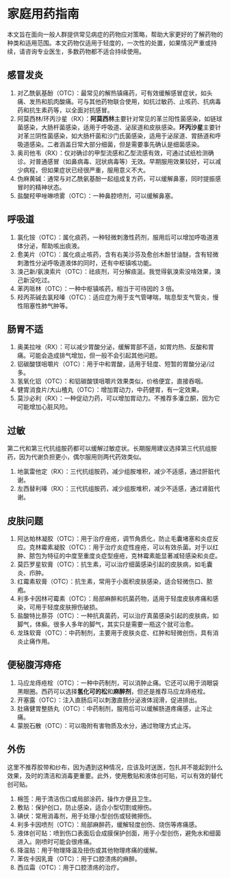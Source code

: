 # 家庭用药指南

本文旨在面向一般人群提供常见病症的药物应对策略，帮助大家更好的了解药物的种类和适用范围。本文药物仅适用于轻度的，一次性的处置，如果情况严重或持续，请咨询专业医生，多数药物都不适合持续使用。

## 感冒发炎

1. 对乙酰氨基酚（OTC）：最常见的解热镇痛药，可有效缓解感冒症状，如头痛、发热和肌肉酸痛。可与其他药物联合使用，如抗过敏药、止咳药、抗病毒药和抗生素药等，以全面对抗感冒。
2. 阿莫西林/环丙沙星（RX）：**阿莫西林**主要针对常见的革兰阳性菌感染，如链球菌感染，大肠杆菌感染，适用于呼吸道、泌尿道和皮肤感染。**环丙沙星**主要针对革兰阴性菌感染，如大肠杆菌和沙门氏菌感染，适用于泌尿道、胃肠道和呼吸道感染。二者涵盖日常大部分细菌，但是需要事先确认是细菌感染。
3. 奥司他韦（RX）：仅对确诊的甲型流感和乙型流感有效，可通过试纸检测确诊。对普通感冒（如鼻病毒、冠状病毒等）无效。早期服用效果较好，可以减少病程，但如果症状已经很严重，服用意义不大。
4. 伪麻黄碱：通常与对乙酰氨基酚一起组成复方药，可以缓解鼻塞，同时提振感冒时的精神状态。
5. 盐酸羟甲唑啉喷雾（OTC）：一种鼻腔喷剂，可以缓解鼻塞。

## 呼吸道

1. 氯化铵（OTC）：属化痰药，一种轻微刺激性药剂，服用后可以增加呼吸道液体分泌，帮助咳出痰液。
2. 愈美片（OTC）：属化痰止咳药，含有右美沙芬及愈创木酚甘油醚，含有轻微刺激性分泌呼吸道液体的同时，还有中枢镇咳功能。
3. 溴己新/氨溴索片（OTC）：祛痰剂，可分解痰涎。我觉得氨溴索没啥效果，溴己新没吃过。
4. 苯丙哌林（OTC）：一种中枢镇咳药，相当于可待因的 3 倍。
5. 羟丙茶碱去氯羟嗪（OTC）：适应症为用于支气管哮喘，喘息型支气管炎，慢性阻塞性肺气肿等。

## 肠胃不适

1. 奥美拉唑（RX）：可以减少胃酸分泌，缓解胃部不适，如胃灼热、反酸和胃痛。可能会造成排气增加，但一般不会引起其他问题。
2. 铝碳酸镁咀嚼片（OTC）：用于中和胃酸，适用于轻度、短暂的胃酸分泌/过多。
3. 氢氧化铝（OTC）：和铝碳酸镁咀嚼片效果类似，价格便宜，直接吞咽。
4. 健胃消食片/大山楂丸（OTC）：增加胃动力，中药健胃，有一定效果。
5. 莫沙必利（RX）：一种促动力药，可以增加胃动力。不推荐多潘立酮，因为它可能增加心脏风险。

## 过敏

第二代和第三代抗组胺药都可以缓解过敏症状。长期服用建议选择第三代抗组胺药，因为代谢负担更小，偶尔服用则两代药效类似。

1. 地氯雷他定（RX）：三代抗组胺药，减少组胺堆积，减少不适感，通过肝脏代谢。
2. 左西替利嗪（RX）：三代抗组胺药，减少组胺堆积，减少不适感，通过肾脏代谢。

## 皮肤问题

1. 阿达帕林凝胶（OTC）：用于治疗痤疮，调节角质化，防止毛囊堵塞和炎症反应。克林霉素凝胶（OTC）：用于治疗炎症性痤疮，可以有效杀菌。对于以红肿、脓包为特征的中度至重度炎症型痤疮，克林霉素能显著减轻感染和炎症。
2. 莫匹罗星软膏（OTC）：抗生素，可以治疗细菌感染引起的皮肤病，如毛囊炎、疖肿。
3. 红霉素软膏（OTC）：抗生素，常用于小面积皮肤感染，适合轻微伤口、脓疱。
4. 利多卡因林可霉素（OTC）：局部麻醉和抗菌药物，适用于轻度皮肤疼痛和感染，可用于轻度皮肤擦伤破损。
5. 盐酸特比萘芬（OTC）：一种抗真菌药，可以治疗真菌感染引起的皮肤病，如脚气，体癣。很多人多年的脚气，其实只是需要一瓶这个就可治愈。
6. 龙珠软膏（OTC）：中药制剂，主要用于皮肤炎症、红肿和轻微创伤，具有消炎止痛作用。

## 便秘腹泻痔疮

1. 马应龙痔疮栓（OTC）：一种中药制剂，可以消肿止痛。它还可以用于消眼袋黑眼圈。西药可以选择**氢化可的松**和**麻醉剂**，但还是推荐马应龙痔疮栓。
2. 开塞露（OTC）：注入直肠后可以刺激直肠分泌液体润滑，促进排出。
3. 肚痛健胃整肠丸（OTC）：中药制剂，服用后可以缓解肠道疼痛感，止泻止痛。
4. 蒙脱石散（OTC）：可以吸附有害物质及水分，通过物理方式止泻。

## 外伤

这里不推荐胶带和纱布，因为遇到这种情况，应该及时送医，包扎并不能起到什么效果，及时的清洁和消毒更重要。此外，使用敷贴和液体创可贴，可以有效的替代创可贴。

1. 棉签：用于清洁伤口或局部涂药，操作方便且卫生。
2. 敷贴：保护创口，防止感染，适合小型切割或擦伤。
3. 碘伏：常用消毒剂，用于处理小型创伤或轻微擦伤。
4. 利多卡因喷剂（OTC）：局部麻醉药，缓解轻度创伤、烧伤等疼痛感。
5. 液体创可贴：喷到伤口表面后会成膜保护创面，用于小型创伤，避免水和细菌进入。刚喷时可能会很疼痛。
6. 降温贴：用于物理降温及扭伤或其他物理疼痛的缓解。
7. 苯佐卡因乳膏（OTC）：用于口腔溃疡的麻醉。
8. 西瓜霜（OTC）：用于口腔溃疡的治疗。
